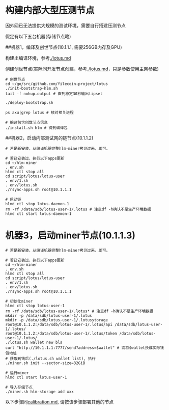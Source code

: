 
# 构建内部大型压测节点
因外网已无法提供大规模的测试环境，需要自行搭建压测节点


假定有以下五台机器(存储节点略)

##机器1，编译及创世节点(10.1.1.1, 需要256GB内存及GPU)

构建出编译环境，参考[./lotus.md](./lotus.md)

创建创世节点(实际同开发节点创建，参考[./lotus.md](./lotus.md)，只是参数使用主网参数)

``` shell
# 创世节点
cd ~/go/src/github.com/filecoin-project/lotus
./init-bootstrap-hlm.sh
tail -f nohup.output # 直到稳定30秒输出tipset

./deploy-bootstrap.sh

ps axu|grep lotus # 核对相关进程

# 编译包含创世节点信息
./install.sh hlm # 得到编译包

```
##机器2，启动内部测试网的链节点(10.1.1.2)
```shell
# 若是新安装，从编译机器完整hlm-miner拷贝过来，即可。

# 若已安装过，执行以下apps更新
cd ~/hlm-miner
. env.sh
hlmd ctl stop all
cd script/lotus/lotus-user
. env/1.sh
. env/lotus.sh
./rsync-apps.sh root@10.1.1.1

# 启动链
hlmd ctl stop lotus-daemon-1
rm -rf /data/sdb/lotus-user-1/.lotus # 注意df -h确认不是生产环境数据
hlmd ctl start lotus-daemon-1
```

# 机器3，启动miner节点(10.1.1.3)
```shell
# 若是新安装，从编译机器完整hlm-miner拷贝过来，即可。

# 若已安装过，执行以下apps更新
cd ~/hlm-miner
. env.sh
hlmd ctl stop all
cd script/lotus/lotus-user
. env/1.sh
. env/lotus.sh
./rsync-apps.sh root@10.1.1.1

# 初始化miner
hlmd ctl stop lotus-user-1
rm -rf /data/sdb/lotus-user-1/.lotus* # 注意df -h确认不是生产环境数据
mkdir -p /data/sdb/lotus-user-1/.lotus
mkdir -p /data/sdb/lotus-user-1/.lotusstorage
root@10.1.1.2:/data/sdb/lotus-user-1/.lotus/api /data/sdb/lotus-user-1/.lotus/
root@10.1.1.2:/data/sdb/lotus-user-1/.lotus/token /data/sdb/lotus-user-1/.lotus/
./lotus.sh wallet new bls
curl "http://10.1.1.1:7777/send?address=$wallet" # 需将$wallet换成实际钱包地址
# 获取到钱后(./lotus.sh wallet list), 执行
./miner.sh init --sector-size=32GiB

# 运行miner
hlmd ctl start lotus-user-1

# 导入存储节点
./miner.sh hlm-storage add xxx

```

以下步骤同[calibration.md](./calibration.md), 请按该步骤部署其他的节点



